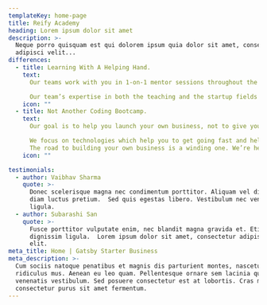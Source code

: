 ```yaml
---
templateKey: home-page
title: Reify Academy
heading: Lorem ipsum dolor sit amet
description: >-
  Neque porro quisquam est qui dolorem ipsum quia dolor sit amet, consectetur,
  adipisci velit...
differences:
  - title: Learning With A Helping Hand.
    text:
      Our teams work with you in 1-on-1 mentor sessions throughout the program to bring your idea to life.

      Our team’s expertise in both the teaching and the startup fields help you to select the right tools and the right processes for your dream.
    icon: ""
  - title: Not Another Coding Bootcamp.
    text:
      Our goal is to help you launch your own business, not to give you another desk job as a software engineer.

      We focus on technologies which help you to get going fast and help you to scale your business as it grows.
      The road to building your own business is a winding one. We’re here to help you through the curves.
    icon: ""

testimonials:
  - author: Vaibhav Sharma
    quote: >-
      Donec scelerisque magna nec condimentum porttitor. Aliquam vel diam sed
      diam luctus pretium.  Sed quis egestas libero. Vestibulum nec venenatis
      ligula.
  - author: Subarashi San
    quote: >-
      Fusce porttitor vulputate enim, nec blandit magna gravida et. Etiam et
      dignissim ligula.  Lorem ipsum dolor sit amet, consectetur adipiscing
      elit.
meta_title: Home | Gatsby Starter Business
meta_description: >-
  Cum sociis natoque penatibus et magnis dis parturient montes, nascetur
  ridiculus mus. Aenean eu leo quam. Pellentesque ornare sem lacinia quam
  venenatis vestibulum. Sed posuere consectetur est at lobortis. Cras mattis
  consectetur purus sit amet fermentum.
---
```

